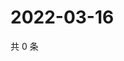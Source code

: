 # 2022-03-16

共 0 条

<!-- BEGIN WEIBO -->
<!-- 最后更新时间 Wed Mar 16 2022 17:14:18 GMT+0800 (China Standard Time) -->

<!-- END WEIBO -->
